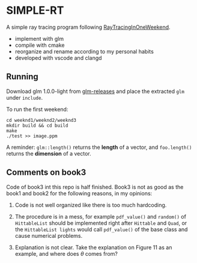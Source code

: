 # SIMPLE-RT

A simple ray tracing program following [RayTracingInOneWeekend](https://raytracing.github.io/).

- implement with glm
- compile with cmake
- reorganize and rename according to my personal habits
- developed with vscode and clangd

## Running

Download glm 1.0.0-light from [glm-releases](https://github.com/g-truc/glm/releases) and place the extracted `glm` under `include`.

To run the first weekend:

```shell
cd weeknd1/weeknd2/weeknd3
mkdir build && cd build
make
./test >> image.ppm
```

A reminder: `glm::length()` returns the **length** of a vector, and `foo.length()` returns the **dimension** of a vector.

## Comments on book3

Code of book3 int this repo is half finished. Book3 is not as good as the book1 and book2 for the following reasons, in my opinions:

1. Code is not well organized like there is too much hardcoding.

2. The procedure is in a mess, for example `pdf_value()` and `random()` of `HittableList` should be implemented right after `Hittable` and `Quad`, or the `HittableList lights` would call `pdf_value()` of the base class and cause numerical problems.

3. Explanation is not clear. Take the explanation on Figure 11 as an example, and where does $\theta$ comes from?
